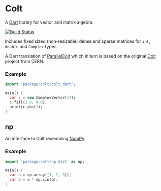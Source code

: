 # Colt

A [Dart][] library for vector and matrix algebra.

[![Build Status](https://travis-ci.org/rwl/colt.svg)](https://travis-ci.org/rwl/colt)

Includes fixed sized (non-resizable) dense and sparse matrices for `int`,
`double` and `Complex` types.

A Dart translation of [ParallelColt][] which in turn is based on the
original [Colt][] project from CERN.

### Example

```dart
import 'package:colt/colt.dart';

main() {
  var c = new ComplexVector(17);
  c.fill(3.0, 4.0);
  print(c.abs());
}
```

## np

An interface to Colt resembling [NumPy][].

### Example

```dart
import 'package:colt/np.dart' as np;

main() {
  var a = np.array([1, 2, 3]);
  var b = a * np.sin(a);
}
```

[Dart]: https://www.dartlang.org/
[ParallelColt]: https://sites.google.com/site/piotrwendykier/software/parallelcolt
[Colt]: http://dst.lbl.gov/ACSSoftware/colt/
[NumPy]: http://www.numpy.org/
